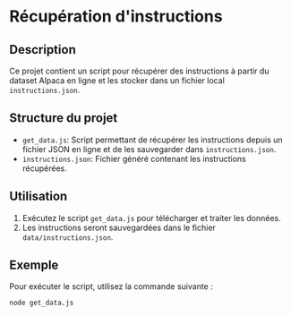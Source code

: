 # Récupération d'instructions

## Description

Ce projet contient un script pour récupérer des instructions à partir du dataset Alpaca en ligne et les stocker dans un fichier local `instructions.json`.

## Structure du projet

- `get_data.js`: Script permettant de récupérer les instructions depuis un fichier JSON en ligne et de les sauvegarder dans `instructions.json`.
- `instructions.json`: Fichier généré contenant les instructions récupérées.

## Utilisation

1. Exécutez le script `get_data.js` pour télécharger et traiter les données.
2. Les instructions seront sauvegardées dans le fichier `data/instructions.json`.

## Exemple

Pour exécuter le script, utilisez la commande suivante :

```sh
node get_data.js
```
